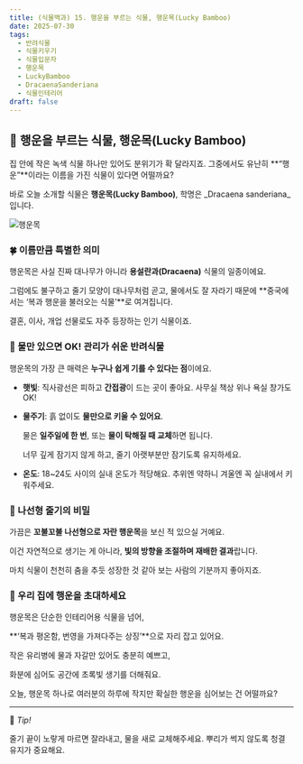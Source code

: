 ```yaml
---
title: (식물백과) 15. 행운을 부르는 식물, 행운목(Lucky Bamboo)
date: 2025-07-30
tags:
  - 반려식물
  - 식물키우기
  - 식물입문자
  - 행운목
  - LuckyBamboo
  - DracaenaSanderiana
  - 식물인테리어
draft: false
---
```


## 🌱 행운을 부르는 식물, 행운목(Lucky Bamboo)

  
집 안에 작은 녹색 식물 하나만 있어도 분위기가 확 달라지죠. 그중에서도 유난히 **“행운”**이라는 이름을 가진 식물이 있다면 어떨까요?

바로 오늘 소개할 식물은 **행운목(Lucky Bamboo)**, 학명은 _Dracaena sanderiana_입니다.

![행운목](/images/luckybamboo.jpg)

### 🍀 이름만큼 특별한 의미
 

행운목은 사실 진짜 대나무가 아니라 **용설란과(Dracaena)** 식물의 일종이에요.

그럼에도 불구하고 줄기 모양이 대나무처럼 곧고, 물에서도 잘 자라기 때문에 **중국에서는 ‘복과 행운을 불러오는 식물’**로 여겨집니다.

결혼, 이사, 개업 선물로도 자주 등장하는 인기 식물이죠.

  

### 🌊 물만 있으면 OK! 관리가 쉬운 반려식물

  

행운목의 가장 큰 매력은 **누구나 쉽게 기를 수 있다는 점**이에요.

- **햇빛**: 직사광선은 피하고 **간접광**이 드는 곳이 좋아요. 사무실 책상 위나 욕실 창가도 OK!
    
- **물주기**: 흙 없이도 **물만으로 키울 수 있어요**.
    
    물은 **일주일에 한 번**, 또는 **물이 탁해질 때 교체**하면 됩니다.
    
    너무 깊게 잠기지 않게 하고, 줄기 아랫부분만 잠기도록 유지하세요.
    
- **온도**: 18~24도 사이의 실내 온도가 적당해요. 추위엔 약하니 겨울엔 꼭 실내에서 키워주세요.
    

  

### 🌿 나선형 줄기의 비밀

  

가끔은 **꼬불꼬불 나선형으로 자란 행운목**을 보신 적 있으실 거예요.

이건 자연적으로 생기는 게 아니라, **빛의 방향을 조절하며 재배한 결과**랍니다.

마치 식물이 천천히 춤을 추듯 성장한 것 같아 보는 사람의 기분까지 좋아지죠.

  

### 💚 우리 집에 행운을 초대하세요

  

행운목은 단순한 인테리어용 식물을 넘어,

**‘복과 평온함, 번영을 가져다주는 상징’**으로 자리 잡고 있어요.

  

작은 유리병에 물과 자갈만 있어도 충분히 예쁘고,

화분에 심어도 공간에 초록빛 생기를 더해줘요.

오늘, 행운목 하나로 여러분의 하루에 작지만 확실한 행운을 심어보는 건 어떨까요?

---

📌 _Tip!_

줄기 끝이 노랗게 마르면 잘라내고, 물을 새로 교체해주세요. 뿌리가 썩지 않도록 청결 유지가 중요해요.